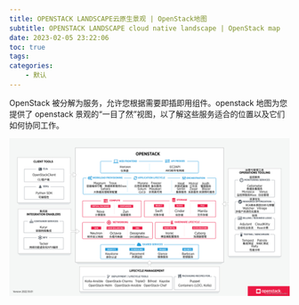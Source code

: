 ```yaml
---
title: OPENSTACK LANDSCAPE云原生景观 | OpenStack地图
subtitle: OPENSTACK LANDSCAPE cloud native landscape | OpenStack map
date: 2023-02-05 23:22:06
toc: true
tags: 
categories: 
    - 默认
---
```


 OpenStack 被分解为服务，允许您根据需要即插即用组件。openstack 地图为您提供了 openstack 景观的“一目了然”视图，以了解这些服务适合的位置以及它们如何协同工作。 

![16936504175391693650416940.png](https://raw.githubusercontent.com/james-curtis/james-curtis.github.io/main/static/images/16936504175391693650416940.png)
